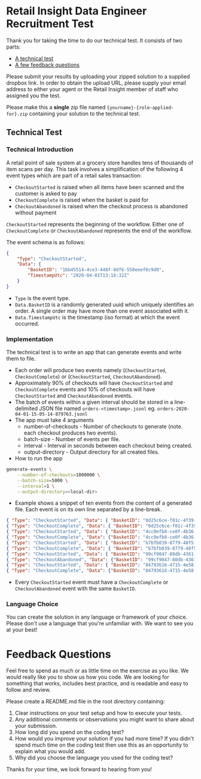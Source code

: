 Retail Insight Data Engineer Recruitment Test
==================================

Thank you for taking the time to do our technical test. It consists of two parts:

*  [A technical test](#technical-test)
*  [A few feedback questions](#feedback-questions)

Please submit your results by uploading your zipped solution to a supplied dropbox link. In order to obtain the upload URL, please supply your email address to either your agent or the Retail Insight member of staff who assigned you the test.

Please make this a **single** zip file named `{yourname}-{role-applied-for}.zip` containing your solution to the technical test.

## Technical Test

### Technical Introduction

A retail point of sale system at a grocery store handles tens of thousands of item scans per day. This task involves a simplification of the following 4 event types which are part of a retail sales transaction:
-  `CheckoutStarted` is raised when all items have been scanned and the customer is asked to pay
-  `CheckoutComplete` is raised when the basket is paid for
-  `CheckoutAbandoned` is raised when the checkout process is abandoned without payment

`CheckoutStarted` represents the beginning of the workflow. Either one of `CheckoutComplete` or `CheckoutAbandoned` represents the end of the workflow.

The event schema is as follows:

```json
{
    "Type": "CheckoutStarted",
    "Data": {
        "BasketID": "1bb45514-4ce3-448f-8df6-550eeef0c9d0",
        "TimestampUtc": "2020-04-01T13:16:32Z"
    }
}
```

-  `Type` is the event type.
-  `Data.BasketID` is a randomly generated uuid which uniquely identifies an order. A single order may have more than one event associated with it.
-  `Data.TimestampUtc` is the timestamp (iso format) at which the event occurred.

### Implementation

The technical test is to write an app that can generate events and write them to file.

*  Each order will produce two events namely (`CheckoutStarted`, `CheckoutComplete`) or (`CheckoutStarted`, `CheckoutAbandoned`).
*  Approximately 90% of checkouts will have `CheckoutStarted` and `CheckoutComplete` events and 10% of checkouts will have  `CheckoutStarted` and `CheckoutAbandoned` events.
*  The batch of events within a given interval should be stored in a line-delimited JSON file named `orders-<timestamp>.jsonl` eg. `orders-2020-04-01-15-05-14-879763.jsonl`
*  The app must take 4 arguments
    * number-of-checkouts - Number of checkouts to generate (note. each checkout produces two events).
    * batch-size - Number of events per file.
    * interval - Interval in seconds between each checkout being created.
    * output-directory - Output directory for all created files.
*  How to run the app

```bash
generate-events \
    --number-of-checkouts=1000000 \
    --batch-size=5000 \
    --interval=1 \
    --output-directory=<local-dir>
```

*  Example shows a snippet of ten events from the content of a generated file. Each event is on its own line separated by a line-break.

```json
{ "Type": "CheckoutStarted", "Data": { "BasketID": "0d25c6ce-f01c-4f39-8d93-168428c92153", "TimestampUtc": "2020-04-14T19:12:32Z" } }
{ "Type": "CheckoutComplete", "Data": { "BasketID": "0d25c6ce-f01c-4f39-8d93-168428c92153", "TimestampUtc": "2020-04-14T19:12:32Z"} }
{ "Type": "CheckoutStarted", "Data": { "BasketID": "4cc0efb8-ce0f-4b36-afe6-f7a6ad3639c7", "TimestampUtc": "2020-04-14T19:12:33Z" } }
{ "Type": "CheckoutComplete", "Data": {"BasketID": "4cc0efb8-ce0f-4b36-afe6-f7a6ad3639c7", "TimestampUtc": "2020-04-14T19:12:33Z"} }
{ "Type": "CheckoutStarted", "Data": { "BasketID": "b7bfb039-8779-48f5-86fa-808ae277a503", "TimestampUtc": "2020-04-14T19:12:34Z" } }
{ "Type": "CheckoutComplete", "Data": { "BasketID": "b7bfb039-8779-48f5-86fa-808ae277a503", "TimestampUtc": "2020-04-14T19:12:34Z"} }
{ "Type": "CheckoutStarted", "Data": { "BasketID": "99cf9047-80db-4361-869f-cbbd39fef463", "TimestampUtc": "2020-04-14T19:12:37Z" } }
{ "Type": "CheckoutAbandoned", "Data": {"BasketID": "99cf9047-80db-4361-869f-cbbd39fef463", "TimestampUtc": "2020-04-14T19:12:37Z"} }
{ "Type": "CheckoutStarted", "Data": { "BasketID": "84793616-4715-4e58-910b-4298cf24b632", "TimestampUtc": "2020-04-14T19:12:35Z" } }
{ "Type": "CheckoutComplete", "Data": {"BasketID": "84793616-4715-4e58-910b-4298cf24b632", "TimestampUtc": "2020-04-14T19:12:35Z"} }
```

*  Every `CheckoutStarted` event must have a `CheckoutComplete` or `CheckoutAbandoned` event with the same `BasketID`.

### Language Choice

You can create the solution in any language or framework of your choice. Please don't use a language that you're unfamiliar with. We want to see you at your best!

# Feedback Questions

Feel free to spend as much or as little time on the exercise as you like. We would really like you to show us how you code. We are looking for something that works, includes best practice, and is readable and easy to follow and review.

Please create a README.md file in the root directory containing:

1.  Clear instructions on your test setup and how to execute your tests.
1.  Any additional comments or observations you might want to share about your submission.
1.  How long did you spend on the coding test?
1.  How would you improve your solution if you had more time? If you didn't spend much time on the coding test then use this as an opportunity to explain what you would add.
1.  Why did you choose the language you used for the coding test?

Thanks for your time, we look forward to hearing from you!
